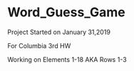 # Word_Guess_Game

Project Started on January 31,2019

For Columbia 3rd HW

Working on Elements 1-18 AKA Rows 1-3
